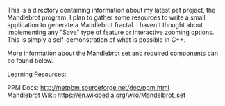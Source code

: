 This is a directory containing information about my latest pet project, the Mandlebrot program. 
I plan to gather some resources to write a small application to generate a Mandlebrot fractal.
I haven't thought about implementing any "Save" type of feature or interactive zooming options. 
This is simply a self-demonstration of what is possible in C++. 
 
More information about the Mandlebrot set and required components can be found below. 

Learning Resources:

PPM Docs: http://netpbm.sourceforge.net/doc/ppm.html  
Mandlebrot Wiki: https://en.wikipedia.org/wiki/Mandelbrot_set
